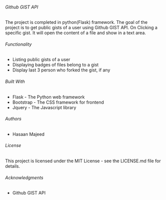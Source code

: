 ###### Github GIST API

The project is completed in python(Flask) framework. The goal of the project is to get public gists of a user using Github GIST API. On Clicking a specific gist. It will open the content of a file and show in a text area.

###### Functionality

- Listing public gists of a user
- Displaying badges of files belong to a gist
- Display last 3 person who forked the gist, if any

###### Built With

- Flask -  The Python web framework
- Bootstrap - The CSS framework for frontend
- Jquery - The Javascript library 

###### Authors

- Hasaan Majeed

###### License

This project is licensed under the MIT License - see the LICENSE.md file for details.

###### Acknowledgments

- Github GIST API